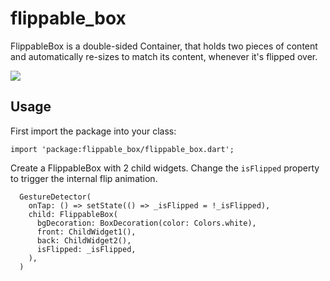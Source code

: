 # flippable_box

FlippableBox is a double-sided Container, that holds two pieces of content and automatically re-sizes to match its content, whenever it's flipped over. 

<img src='http://screens.gskinner.com/shawn/2020-02-07_01-22-54.gif' />

## Usage

First import the package into your class: 

```import 'package:flippable_box/flippable_box.dart';```

Create a FlippableBox with 2 child widgets. Change the `isFlipped` property to trigger the internal flip animation.

```
  GestureDetector(
    onTap: () => setState(() => _isFlipped = !_isFlipped),
    child: FlippableBox(
      bgDecoration: BoxDecoration(color: Colors.white),
      front: ChildWidget1(),
      back: ChildWidget2(),
      isFlipped: _isFlipped,
    ),
  )
```





